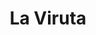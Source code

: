 ---
title: "La Viruta"
url: /ciudad-autonoma-de-buenos-aires/la-viruta-avenida-juan-bautista-justo/
shop: comercio
---